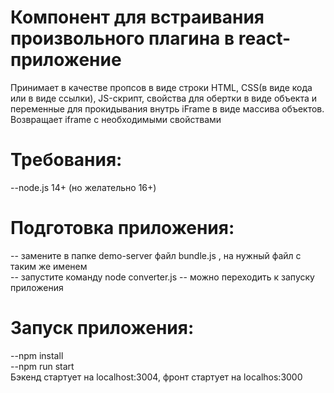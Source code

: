 # Компонент для встраивания произвольного плагина в react-приложение
Принимает в качестве пропсов в виде строки HTML, CSS(в виде кода или в виде ссылки), JS-скрипт, свойства для обертки в виде объекта и переменные для прокидывания внутрь iFrame в виде массива объектов. Возвращает iframe с необходимыми свойствами
# Требования:
--node.js 14+ (но желательно 16+)  
# Подготовка приложения:
-- замените в папке demo-server файл bundle.js , на нужный файл с таким же именем  
-- запустите команду node converter.js
-- можно переходить к запуску приложения
# Запуск приложения:
--npm install  
--npm run start  
Бэкенд стартует на localhost:3004, фронт стартует на localhos:3000
